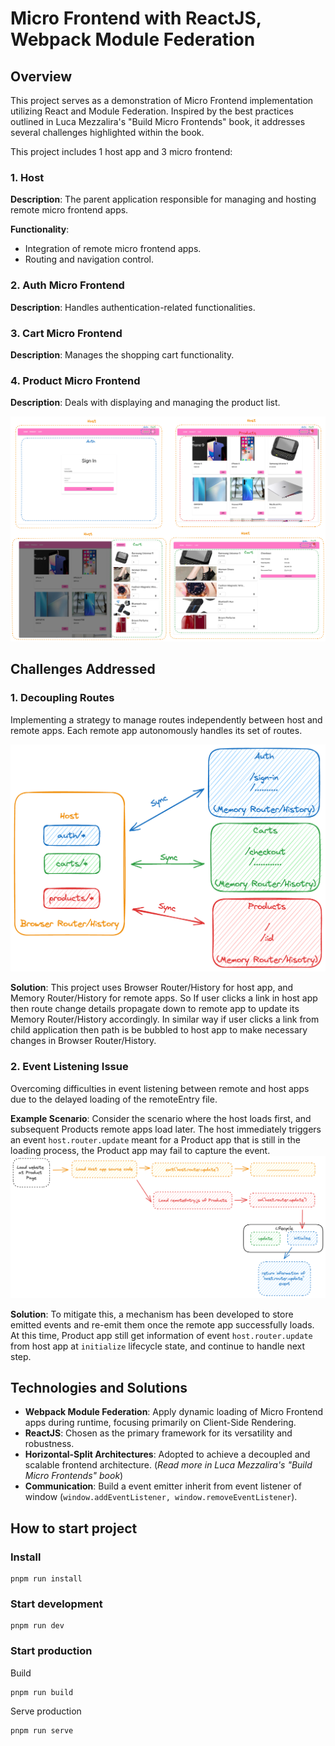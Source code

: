 # Micro Frontend with ReactJS, Webpack Module Federation

## Overview

This project serves as a demonstration of Micro Frontend implementation utilizing React and Module Federation.
Inspired by the best practices outlined in Luca Mezzalira's "Build Micro Frontends" book, it addresses several challenges highlighted within the book.

This project includes 1 host app and 3 micro frontend:

### 1. Host

**Description**: The parent application responsible for managing and hosting remote micro frontend apps.

**Functionality**:

- Integration of remote micro frontend apps.
- Routing and navigation control.

### 2. Auth Micro Frontend

**Description**: Handles authentication-related functionalities.

### 3. Cart Micro Frontend

**Description**: Manages the shopping cart functionality.

### 4. Product Micro Frontend

**Description**: Deals with displaying and managing the product list.

![Alt text](/document/image-3.png)

## Challenges Addressed

### 1. **Decoupling Routes**

Implementing a strategy to manage routes independently between host and remote apps. Each remote app autonomously handles its set of routes.

![Routing](/document/image-5.png)

**Solution**: This project uses Browser Router/History for host app, and Memory Router/History for remote apps. So If user clicks a link in host app then route change details propagate down to remote app to update its Memory Router/History accordingly. In similar way if user clicks a link from child application then path is be bubbled to host app to make necessary changes in Browser Router/History.

### 2. **Event Listening Issue**

Overcoming difficulties in event listening between remote and host apps due to the delayed loading of the remoteEntry file.

**Example Scenario**: Consider the scenario where the host loads first, and subsequent Products remote apps load later.
The host immediately triggers an event `host.router.update` meant for a Product app that is still in the loading process,
the Product app may fail to capture the event.
![event listening flow](/document/image.png)

**Solution**: To mitigate this, a mechanism has been developed to store emitted events and re-emit them once the remote app successfully loads. At this time, Product app still get information of event `host.router.update` from host app at `initialize` lifecycle state, and continue to handle next step.

## Technologies and Solutions

- **Webpack Module Federation**: Apply dynamic loading of Micro Frontend apps during runtime, focusing primarily on Client-Side Rendering.
- **ReactJS**: Chosen as the primary framework for its versatility and robustness.
- **Horizontal-Split Architectures**: Adopted to achieve a decoupled and scalable frontend architecture. (_Read more in Luca Mezzalira's "Build Micro Frontends" book_)
- **Communication**: Build a event emitter inherit from event listener of window (`window.addEventListener, window.removeEventListener`).

## How to start project

### Install

```
pnpm run install
```

### Start development

```
pnpm run dev
```

### Start production

Build
```
pnpm run build
```

Serve production
```
pnpm run serve
```